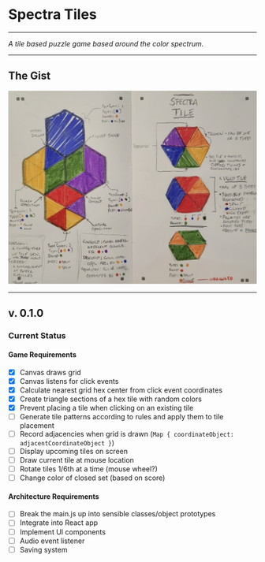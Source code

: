 # Spectra Tiles

---

*A tile based puzzle game based around the color spectrum.*

---

## The Gist

![hand-drawn diagram of spectra tiles game rules and tile designs](/assets/spectra-tiles.png)

---

## v. 0.1.0

### Current Status

#### Game Requirements

- [x] Canvas draws grid
- [x] Canvas listens for click events
- [x] Calculate nearest grid hex center from click event coordinates
- [x] Create triangle sections of a hex tile with random colors
- [x] Prevent placing a tile when clicking on an existing tile
- [ ] Generate tile patterns according to rules and apply them to tile placement
- [ ] Record adjacencies when grid is drawn (`Map { coordinateObject: adjacentCoordinateObject }`)
- [ ] Display upcoming tiles on screen
- [ ] Draw current tile at mouse location
- [ ] Rotate tiles 1/6th at a time (mouse wheel?)
- [ ] Change color of closed set (based on score)

#### Architecture Requirements

- [ ] Break the main.js up into sensible classes/object prototypes
- [ ] Integrate into React app
- [ ] Implement UI components
- [ ] Audio event listener
- [ ] Saving system
